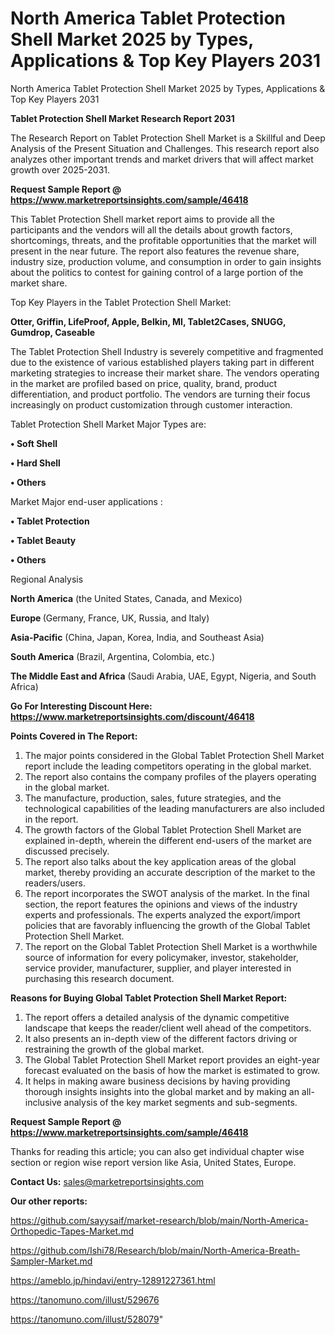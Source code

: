 # North America Tablet Protection Shell Market 2025 by Types, Applications & Top Key Players 2031
North America Tablet Protection Shell Market 2025 by Types, Applications & Top Key Players 2031

<strong>Tablet Protection Shell Market Research Report 2031</strong>

The Research Report on Tablet Protection Shell Market is a Skillful and Deep Analysis of the Present Situation and Challenges. This research report also analyzes other important trends and market drivers that will affect market growth over 2025-2031.

<strong>Request Sample Report @ <a href=https://www.marketreportsinsights.com/sample/46418>https://www.marketreportsinsights.com/sample/46418</a></strong>

This Tablet Protection Shell market report aims to provide all the participants and the vendors will all the details about growth factors, shortcomings, threats, and the profitable opportunities that the market will present in the near future. The report also features the revenue share, industry size, production volume, and consumption in order to gain insights about the politics to contest for gaining control of a large portion of the market share.

Top Key Players in the Tablet Protection Shell Market:

<strong>Otter, Griffin, LifeProof, Apple, Belkin, MI, Tablet2Cases, SNUGG, Gumdrop, Caseable</strong>

The Tablet Protection Shell Industry is severely competitive and fragmented due to the existence of various established players taking part in different marketing strategies to increase their market share. The vendors operating in the market are profiled based on price, quality, brand, product differentiation, and product portfolio. The vendors are turning their focus increasingly on product customization through customer interaction.

Tablet Protection Shell Market Major Types are:

<strong>•  Soft Shell

•  Hard Shell

•  Others</strong>

Market Major end-user applications :

<strong>•  Tablet Protection

•  Tablet Beauty

•  Others</strong>

Regional Analysis

</u><strong><b>North America</b></strong> (the United States, Canada, and Mexico)

<strong><b>Europe </b></strong>(Germany, France, UK, Russia, and Italy)

<strong><b>Asia-Pacific</b></strong> (China, Japan, Korea, India, and Southeast Asia)

<strong><b>South America</b></strong> (Brazil, Argentina, Colombia, etc.)

<strong><b>The Middle East and Africa</b></strong> (Saudi Arabia, UAE, Egypt, Nigeria, and South Africa)

<strong>Go For Interesting Discount Here: <a href=https://www.marketreportsinsights.com/discount/46418>https://www.marketreportsinsights.com/discount/46418</a></strong>

<strong>Points Covered in The Report:</strong>
<ol>
  <li>The major points considered in the Global Tablet Protection Shell Market report include the leading competitors operating in the global market.</li>
  <li>The report also contains the company profiles of the players operating in the global market.</li>
  <li>The manufacture, production, sales, future strategies, and the technological capabilities of the leading manufacturers are also included in the report.</li>
  <li>The growth factors of the Global Tablet Protection Shell Market are explained in-depth, wherein the different end-users of the market are discussed precisely.</li>
  <li>The report also talks about the key application areas of the global market, thereby providing an accurate description of the market to the readers/users.</li>
  <li>The report incorporates the SWOT analysis of the market. In the final section, the report features the opinions and views of the industry experts and professionals. The experts analyzed the export/import policies that are favorably influencing the growth of the Global Tablet Protection Shell Market.</li>
  <li>The report on the Global Tablet Protection Shell Market is a worthwhile source of information for every policymaker, investor, stakeholder, service provider, manufacturer, supplier, and player interested in purchasing this research document.</li>
</ol>
<strong>Reasons for Buying Global Tablet Protection Shell Market Report:</strong>

<ol>
  <li>The report offers a detailed analysis of the dynamic competitive landscape that keeps the reader/client well ahead of the competitors.</li>
  <li>It also presents an in-depth view of the different factors driving or restraining the growth of the global market.</li>
  <li>The Global Tablet Protection Shell Market report provides an eight-year forecast evaluated on the basis of how the market is estimated to grow.</li>
  <li>It helps in making aware business decisions by having providing thorough insights insights into the global market and by making an all-inclusive analysis of the key market segments and sub-segments.</li>
</ol>
<strong>Request Sample Report @ <a href=https://www.marketreportsinsights.com/sample/46418>https://www.marketreportsinsights.com/sample/46418</a></strong>


Thanks for reading this article; you can also get individual chapter wise section or region wise report version like Asia, United States, Europe.

<strong>Contact Us:</strong>
sales@marketreportsinsights.com

<strong>Our other reports:</strong>

<a href=https://github.com/sayysaif/market-research/blob/main/North-America-Orthopedic-Tapes-Market.md>https://github.com/sayysaif/market-research/blob/main/North-America-Orthopedic-Tapes-Market.md</a>

<a href=https://github.com/Ishi78/Research/blob/main/North-America-Breath-Sampler-Market.md>https://github.com/Ishi78/Research/blob/main/North-America-Breath-Sampler-Market.md</a>

<a href=https://ameblo.jp/hindavi/entry-12891227361.html>https://ameblo.jp/hindavi/entry-12891227361.html</a>

<a href=https://tanomuno.com/illust/529676>https://tanomuno.com/illust/529676</a>

<a href=https://tanomuno.com/illust/528079>https://tanomuno.com/illust/528079</a>"
